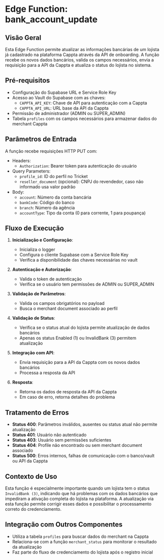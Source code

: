 # Edge Function: bank_account_update

## Visão Geral
Esta Edge Function permite atualizar as informações bancárias de um lojista já cadastrado na plataforma Cappta através da API de onboarding. A função recebe os novos dados bancários, valida os campos necessários, envia a requisição para a API da Cappta e atualiza o status do lojista no sistema.

## Pré-requisitos
- Configuração do Supabase URL e Service Role Key
- Acesso ao Vault do Supabase com as chaves:
  - `CAPPTA_API_KEY`: Chave de API para autenticação com a Cappta
  - `CAPPTA_API_URL`: URL base da API da Cappta
- Permissão de administrador (ADMIN ou SUPER_ADMIN)
- Tabela `profiles` com os campos necessários para armazenar dados do merchant Cappta

## Parâmetros de Entrada
A função recebe requisições HTTP PUT com:
- Headers:
  - `Authorization`: Bearer token para autenticação do usuário
- Query Parameters:
  - `profile_id`: ID do perfil no Tricket
  - `reseller_document` (opcional): CNPJ do revendedor, caso não informado usa valor padrão
- Body:
  - `account`: Número da conta bancária
  - `bankCode`: Código do banco
  - `branch`: Número da agência
  - `accountType`: Tipo da conta (0 para corrente, 1 para poupança)

## Fluxo de Execução
1. **Inicialização e Configuração**:
   - Inicializa o logger
   - Configura o cliente Supabase com a Service Role Key
   - Verifica a disponibilidade das chaves necessárias no vault

2. **Autenticação e Autorização**:
   - Valida o token de autenticação
   - Verifica se o usuário tem permissões de ADMIN ou SUPER_ADMIN

3. **Validação de Parâmetros**:
   - Valida os campos obrigatórios no payload
   - Busca o merchant document associado ao perfil

4. **Validação de Status**:
   - Verifica se o status atual do lojista permite atualização de dados bancários
   - Apenas os status Enabled (1) ou InvalidBank (3) permitem atualização

5. **Integração com API**:
   - Envia requisição para a API da Cappta com os novos dados bancários
   - Processa a resposta da API

6. **Resposta**:
   - Retorna os dados de resposta da API da Cappta
   - Em caso de erro, retorna detalhes do problema

## Tratamento de Erros
- **Status 400**: Parâmetros inválidos, ausentes ou status atual não permite atualização
- **Status 401**: Usuário não autenticado
- **Status 403**: Usuário sem permissões suficientes
- **Status 404**: Profile não encontrado ou sem merchant document associado
- **Status 500**: Erros internos, falhas de comunicação com o banco/vault ou API da Cappta

## Contexto de Uso
Esta função é especialmente importante quando um lojista tem o status `InvalidBank (3)`, indicando que há problemas com os dados bancários que impediram a ativação completa do lojista na plataforma. A atualização via esta função permite corrigir esses dados e possibilitar o processamento correto do credenciamento.

## Integração com Outros Componentes
- Utiliza a tabela `profiles` para buscar dados do merchant na Cappta
- Relaciona-se com a função `merchant_status` para monitorar o resultado da atualização
- Faz parte do fluxo de credenciamento do lojista após o registro inicial
